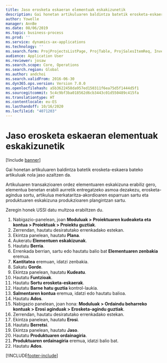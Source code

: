 ```yaml
---
title: Jaso erosketa eskaeran elementuak eskakizunetik
description: Gai honetan artikuluaren baldintza batetik erosketa-eskaera bateko artikuluak nola jaso azaltzen da.
author: Yowelle
manager: AnnBe
ms.date: 08/06/2019
ms.topic: business-process
ms.prod: ''
ms.service: dynamics-ax-applications
ms.technology: ''
ms.search.form: ProjProjectsListPage, ProjTable, ProjSalesItemReq, InventItemIdLookupSimple, PurchCreateFromSalesOrder, VendAccountItemLookup, PurchTable, PurchEditLines
audience: Application User
ms.reviewer: josaw
ms.search.scope: Core, Operations
ms.search.region: Global
ms.author: andchoi
ms.search.validFrom: 2016-06-30
ms.dyn365.ops.version: Version 7.0.0
ms.openlocfilehash: a5b3622458da957ed150311f6ea75d5f1444d5f1
ms.sourcegitcommit: 5c4c9bf3ba018562d6cb3443c01d550489c415fa
ms.translationtype: HT
ms.contentlocale: eu-ES
ms.lasthandoff: 10/16/2020
ms.locfileid: "4071203"
---
```

# <a name="receive-items-on-purchase-order-from-item-requirement"></a>Jaso erosketa eskaeran elementuak eskakizunetik

[!include [banner](../../includes/banner.md)]

Gai honetan artikuluaren baldintza batetik erosketa-eskaera bateko artikuluak nola jaso azaltzen da.

Artikuluaren transakzioaren ordez elementuaren eskakizuna erabiliz gero, elementua benetan erabili aurretik entregatzeko asmoa dezakezu, erosketa-agindua sortu, artikulua merkataritza-akordioaren esparruan sartu eta produktuaren eskakizuna produkzioaren plangintzan sartu. 

Zeregin honek USSI datu multzoa erabiltzen du.

1. Nabigazio-panelean, joan **Moduluak > Proiektuaren kudeaketa eta kontua > Proiektuak > Proiektu guztiak**.
2. Zerrendan, hautatu desiratutako errenkadako estekan.
3. Ekintza panelean, hautatu **Plana**.
4. Aukeratu **Elementuen eskakizunak**.
5. Hautatu **Berria**.
6. Errenkada berrian, sartu edo hautatu balio bat **Elementuaren zenbakia** eremua.
7. **Kantitatea** eremuan, idatzi zenbakia.
8. Sakatu **Gorde**.
9. Ekintza panelean, hautatu **Kudeatu**.
10. Hautatu **Funtzioak**.
11. Hautatu **Sortu erosketa-eskaerak**.
12. Hautatu **Barne hatu guztia** kontrol-laukia.
13. **Salmentaren kontua** eremua, idatzi edo hautatu balioa.
14. Hautatu **Ados**.
15. Nabigazio panelean, joan hona: **Moduluak > Ordaindu beharreko kontuak > Erosi aginduak > Erosketa-agindu guztiak**.
16. Zerrendan, hautatu desiratutako errenkadako estekan.
17. Ekintza panelean, hautatu **Erosi**.
18. Hautatu **Berretsi**.
19. Ekintza panelean, hautatu **Jaso**.
20. Hautatu **Produktuaren ordainagiria**.
21. **Produktuaren ordainagiria** eremua, idatzi balio bat.
22. Hautatu **Ados**.



[!INCLUDE[footer-include](../../includes/footer-banner.md)]